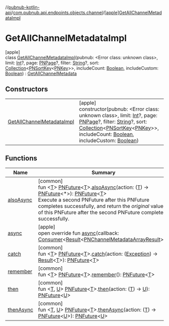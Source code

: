 //[pubnub-kotlin-api](../../../index.md)/[com.pubnub.api.endpoints.objects.channel](../index.md)/[[apple]GetAllChannelMetadataImpl](index.md)

# GetAllChannelMetadataImpl

[apple]\
class [GetAllChannelMetadataImpl](index.md)(pubnub: <!---  GfmCommand {"@class":"org.jetbrains.dokka.gfm.ResolveLinkGfmCommand","dri":{"packageName":"","classNames":"<Error class: unknown class>","callable":null,"target":{"@class":"org.jetbrains.dokka.links.PointingToDeclaration"},"extra":null}} --->&lt;Error class: unknown class&gt;<!--- --->, limit: [Int](https://kotlinlang.org/api/latest/jvm/stdlib/kotlin/-int/index.html)?, page: [PNPage](../../../../../pubnub-kotlin/pubnub-kotlin-core-api/pubnub-kotlin-core-api/com.pubnub.api.models.consumer.objects/-p-n-page/index.md)?, filter: [String](https://kotlinlang.org/api/latest/jvm/stdlib/kotlin/-string/index.html)?, sort: [Collection](https://kotlinlang.org/api/latest/jvm/stdlib/kotlin.collections/-collection/index.html)&lt;[PNSortKey](../../com.pubnub.api.models.consumer.objects/-p-n-sort-key/index.md)&lt;[PNKey](../../com.pubnub.api.models.consumer.objects/-p-n-key/index.md)&gt;&gt;, includeCount: [Boolean](https://kotlinlang.org/api/latest/jvm/stdlib/kotlin/-boolean/index.html), includeCustom: [Boolean](https://kotlinlang.org/api/latest/jvm/stdlib/kotlin/-boolean/index.html)) : [GetAllChannelMetadata](../-get-all-channel-metadata/index.md)

## Constructors

| | |
|---|---|
| [GetAllChannelMetadataImpl](-get-all-channel-metadata-impl.md) | [apple]<br>constructor(pubnub: <!---  GfmCommand {"@class":"org.jetbrains.dokka.gfm.ResolveLinkGfmCommand","dri":{"packageName":"","classNames":"<Error class: unknown class>","callable":null,"target":{"@class":"org.jetbrains.dokka.links.PointingToDeclaration"},"extra":null}} --->&lt;Error class: unknown class&gt;<!--- --->, limit: [Int](https://kotlinlang.org/api/latest/jvm/stdlib/kotlin/-int/index.html)?, page: [PNPage](../../../../../pubnub-kotlin/pubnub-kotlin-core-api/pubnub-kotlin-core-api/com.pubnub.api.models.consumer.objects/-p-n-page/index.md)?, filter: [String](https://kotlinlang.org/api/latest/jvm/stdlib/kotlin/-string/index.html)?, sort: [Collection](https://kotlinlang.org/api/latest/jvm/stdlib/kotlin.collections/-collection/index.html)&lt;[PNSortKey](../../com.pubnub.api.models.consumer.objects/-p-n-sort-key/index.md)&lt;[PNKey](../../com.pubnub.api.models.consumer.objects/-p-n-key/index.md)&gt;&gt;, includeCount: [Boolean](https://kotlinlang.org/api/latest/jvm/stdlib/kotlin/-boolean/index.html), includeCustom: [Boolean](https://kotlinlang.org/api/latest/jvm/stdlib/kotlin/-boolean/index.html)) |

## Functions

| Name | Summary |
|---|---|
| [alsoAsync](../../com.pubnub.kmp/also-async.md) | [common]<br>fun &lt;[T](../../com.pubnub.kmp/also-async.md)&gt; [PNFuture](../../../../../pubnub-kotlin/pubnub-kotlin-core-api/pubnub-kotlin-core-api/com.pubnub.kmp/-p-n-future/index.md)&lt;[T](../../com.pubnub.kmp/also-async.md)&gt;.[alsoAsync](../../com.pubnub.kmp/also-async.md)(action: ([T](../../com.pubnub.kmp/also-async.md)) -&gt; [PNFuture](../../../../../pubnub-kotlin/pubnub-kotlin-core-api/pubnub-kotlin-core-api/com.pubnub.kmp/-p-n-future/index.md)&lt;*&gt;): [PNFuture](../../../../../pubnub-kotlin/pubnub-kotlin-core-api/pubnub-kotlin-core-api/com.pubnub.kmp/-p-n-future/index.md)&lt;[T](../../com.pubnub.kmp/also-async.md)&gt;<br>Execute a second PNFuture after this PNFuture completes successfully, and return the *original* value of this PNFuture after the second PNFuture completes successfully. |
| [async](async.md) | [apple]<br>open override fun [async](async.md)(callback: [Consumer](../../../../../pubnub-kotlin/pubnub-kotlin-core-api/pubnub-kotlin-core-api/com.pubnub.api.v2.callbacks/-consumer/index.md)&lt;[Result](../../../../../pubnub-kotlin/pubnub-kotlin-core-api/pubnub-kotlin-core-api/com.pubnub.api.v2.callbacks/-result/index.md)&lt;[PNChannelMetadataArrayResult](../../com.pubnub.api.models.consumer.objects.channel/-p-n-channel-metadata-array-result/index.md)&gt;&gt;) |
| [catch](../../com.pubnub.kmp/catch.md) | [common]<br>fun &lt;[T](../../com.pubnub.kmp/catch.md)&gt; [PNFuture](../../../../../pubnub-kotlin/pubnub-kotlin-core-api/pubnub-kotlin-core-api/com.pubnub.kmp/-p-n-future/index.md)&lt;[T](../../com.pubnub.kmp/catch.md)&gt;.[catch](../../com.pubnub.kmp/catch.md)(action: ([Exception](https://kotlinlang.org/api/latest/jvm/stdlib/kotlin/-exception/index.html)) -&gt; [Result](../../../../../pubnub-kotlin/pubnub-kotlin-core-api/pubnub-kotlin-core-api/com.pubnub.api.v2.callbacks/-result/index.md)&lt;[T](../../com.pubnub.kmp/catch.md)&gt;): [PNFuture](../../../../../pubnub-kotlin/pubnub-kotlin-core-api/pubnub-kotlin-core-api/com.pubnub.kmp/-p-n-future/index.md)&lt;[T](../../com.pubnub.kmp/catch.md)&gt; |
| [remember](../../com.pubnub.kmp/remember.md) | [common]<br>fun &lt;[T](../../com.pubnub.kmp/remember.md)&gt; [PNFuture](../../../../../pubnub-kotlin/pubnub-kotlin-core-api/pubnub-kotlin-core-api/com.pubnub.kmp/-p-n-future/index.md)&lt;[T](../../com.pubnub.kmp/remember.md)&gt;.[remember](../../com.pubnub.kmp/remember.md)(): [PNFuture](../../../../../pubnub-kotlin/pubnub-kotlin-core-api/pubnub-kotlin-core-api/com.pubnub.kmp/-p-n-future/index.md)&lt;[T](../../com.pubnub.kmp/remember.md)&gt; |
| [then](../../com.pubnub.kmp/then.md) | [common]<br>fun &lt;[T](../../com.pubnub.kmp/then.md), [U](../../com.pubnub.kmp/then.md)&gt; [PNFuture](../../../../../pubnub-kotlin/pubnub-kotlin-core-api/pubnub-kotlin-core-api/com.pubnub.kmp/-p-n-future/index.md)&lt;[T](../../com.pubnub.kmp/then.md)&gt;.[then](../../com.pubnub.kmp/then.md)(action: ([T](../../com.pubnub.kmp/then.md)) -&gt; [U](../../com.pubnub.kmp/then.md)): [PNFuture](../../../../../pubnub-kotlin/pubnub-kotlin-core-api/pubnub-kotlin-core-api/com.pubnub.kmp/-p-n-future/index.md)&lt;[U](../../com.pubnub.kmp/then.md)&gt; |
| [thenAsync](../../com.pubnub.kmp/then-async.md) | [common]<br>fun &lt;[T](../../com.pubnub.kmp/then-async.md), [U](../../com.pubnub.kmp/then-async.md)&gt; [PNFuture](../../../../../pubnub-kotlin/pubnub-kotlin-core-api/pubnub-kotlin-core-api/com.pubnub.kmp/-p-n-future/index.md)&lt;[T](../../com.pubnub.kmp/then-async.md)&gt;.[thenAsync](../../com.pubnub.kmp/then-async.md)(action: ([T](../../com.pubnub.kmp/then-async.md)) -&gt; [PNFuture](../../../../../pubnub-kotlin/pubnub-kotlin-core-api/pubnub-kotlin-core-api/com.pubnub.kmp/-p-n-future/index.md)&lt;[U](../../com.pubnub.kmp/then-async.md)&gt;): [PNFuture](../../../../../pubnub-kotlin/pubnub-kotlin-core-api/pubnub-kotlin-core-api/com.pubnub.kmp/-p-n-future/index.md)&lt;[U](../../com.pubnub.kmp/then-async.md)&gt; |
